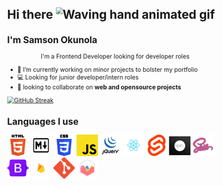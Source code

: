 # Hi there <img src="https://raw.githubusercontent.com/nixin72/nixin72/master/wave.gif" alt="Waving hand animated gif" height="45" width="45" /> 

## I'm Samson Okunola

<p style="text-align: center;">I'm a Frontend Developer looking for developer roles</p>

- 🔭 I’m currently working on minor projects to bolster my portfolio
- 💻 Looking for junior developer/intern roles
- 🚀 looking to collaborate on **web and opensource projects**

[![GitHub Streak](https://github-readme-streak-stats.herokuapp.com/?user=pablo-clueless)](https://git.io/streak-stats)

## Languages I use

![html5](./images/html5.png)
![markdown](./images/markdown.png)
![css3](./images/css3.png)
![javascript](./images/javascript.png)
![jquery](./images/jquery.png)
![reactjs](./images/reactjs.png)
![sveltejs](./images/sveltejs.png)
![nextjs](./images/nextjs.png)
![sass](./images/sass.png)
![bootstrap](./images/bs.png)
![firebase](./images/fire.png)
![git](./images/git.png)
![chartjs](./images/chartjs.png)